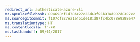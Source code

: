 ```yaml
---
redirect_url: authenticate-azure-cli
ms.openlocfilehash: 894698ef1d78b027e35d63f55b37ad097d8307c2
ms.sourcegitcommit: f107cf927ea1ef51de181d87fc4bc078e9288e47
ms.translationtype: HT
ms.contentlocale: fr-FR
ms.lasthandoff: 09/04/2017
---
```


